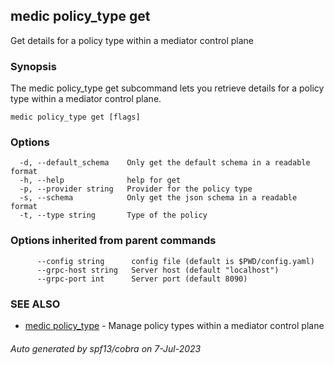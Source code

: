 ## medic policy_type get

Get details for a policy type within a mediator control plane

### Synopsis

The medic policy_type get subcommand lets you retrieve details for a policy type within a
mediator control plane.

```
medic policy_type get [flags]
```

### Options

```
  -d, --default_schema    Only get the default schema in a readable format
  -h, --help              help for get
  -p, --provider string   Provider for the policy type
  -s, --schema            Only get the json schema in a readable format
  -t, --type string       Type of the policy
```

### Options inherited from parent commands

```
      --config string      config file (default is $PWD/config.yaml)
      --grpc-host string   Server host (default "localhost")
      --grpc-port int      Server port (default 8090)
```

### SEE ALSO

* [medic policy_type](medic_policy_type.md)	 - Manage policy types within a mediator control plane

###### Auto generated by spf13/cobra on 7-Jul-2023

